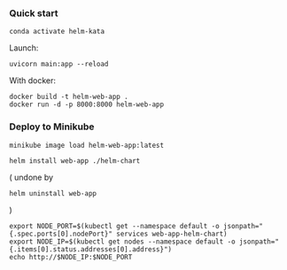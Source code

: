 ### Quick start

```shell
conda activate helm-kata
```

Launch:

```shell
uvicorn main:app --reload
```

With docker:

```shell
docker build -t helm-web-app .
docker run -d -p 8000:8000 helm-web-app
```

### Deploy to Minikube

```
minikube image load helm-web-app:latest
```

```shell
helm install web-app ./helm-chart
```

(
undone by 
```shell
helm uninstall web-app
```
)

```shell
export NODE_PORT=$(kubectl get --namespace default -o jsonpath="{.spec.ports[0].nodePort}" services web-app-helm-chart)
export NODE_IP=$(kubectl get nodes --namespace default -o jsonpath="{.items[0].status.addresses[0].address}")
echo http://$NODE_IP:$NODE_PORT
```